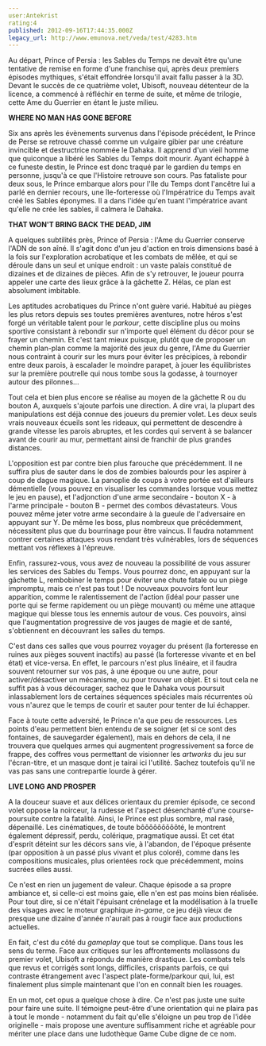 ```yaml
---
user:Antekrist
rating:4
published: 2012-09-16T17:44:35.000Z
legacy_url: http://www.emunova.net/veda/test/4283.htm
---
```

Au départ, Prince of Persia : les Sables du Temps ne devait être qu'une tentative de remise en forme d'une franchise qui, après deux premiers épisodes mythiques, s'était effondrée lorsqu'il avait fallu passer à la 3D. Devant le succès de ce quatrième volet, Ubisoft, nouveau détenteur de la licence, a commencé à réfléchir en terme de suite, et même de trilogie, cette Ame du Guerrier en étant le juste milieu.  

  

**WHERE NO MAN HAS GONE BEFORE**  

Six ans après les évènements survenus dans l'épisode précédent, le Prince de Perse se retrouve chassé comme un vulgaire gibier par une créature invincible et destructrice nommée le Dahaka. Il apprend d'un vieil homme que quiconque a libéré les Sables du Temps doit mourir. Ayant échappé à ce funeste destin, le Prince est donc traqué par le gardien du temps en personne, jusqu'à ce que l'Histoire retrouve son cours. Pas fataliste pour deux sous, le Prince embarque alors pour l'Ile du Temps dont l'ancêtre lui a parlé en dernier recours, une île-forteresse où l'Impératrice du Temps avait créé les Sables éponymes. Il a dans l'idée qu'en tuant l'impératrice avant qu'elle ne crée les sables, il calmera le Dahaka.  

  

**THAT WON'T BRING BACK THE DEAD, JIM**  

A quelques subtilités près, Prince of Persia : l'Ame du Guerrier conserve l'ADN de son aîné. Il s'agit donc d'un jeu d'action en trois dimensions basé à la fois sur l'exploration acrobatique et les combats de mêlée, et qui se déroule dans un seul et unique endroit : un vaste palais constitué de dizaines et de dizaines de pièces. Afin de s'y retrouver, le joueur pourra appeler une carte des lieux grâce à la gâchette Z. Hélas, ce plan est absolument imbitable.  

Les aptitudes acrobatiques du Prince n'ont guère varié. Habitué au pièges les plus retors depuis ses toutes premières aventures, notre héros s'est forgé un véritable talent pour le _parkour_, cette discipline plus ou moins sportive consistant à rebondir sur n'importe quel élément du décor pour se frayer un chemin. Et c'est tant mieux puisque, plutôt que de proposer un chemin plan-plan comme la majorité des jeux du genre, l'Ame du Guerrier nous contraint à courir sur les murs pour éviter les précipices, à rebondir entre deux parois, à escalader le moindre parapet, à jouer les équilibristes sur la première poutrelle qui nous tombe sous la godasse, à tournoyer autour des pilonnes...  

Tout cela et bien plus encore se réalise au moyen de la gâchette R ou du bouton A, auxquels s'ajoute parfois une direction. A dire vrai, la plupart des manipulations est déjà connue des joueurs du premier volet. Les deux seuls vrais nouveaux écueils sont les rideaux, qui permettent de descendre à grande vitesse les parois abruptes, et les cordes qui servent à se balancer avant de courir au mur, permettant ainsi de franchir de plus grandes distances.  

L'opposition est par contre bien plus farouche que précédemment. Il ne suffira plus de sauter dans le dos de zombies balourds pour les aspirer à coup de dague magique. La panoplie de coups à votre portée est d'ailleurs démentielle (vous pouvez en visualiser les commandes lorsque vous mettez le jeu en pause), et l'adjonction d'une arme secondaire - bouton X - à l'arme principale - bouton B - permet des combos dévastateurs. Vous pouvez même jeter votre arme secondaire à la gueule de l'adversaire en appuyant sur Y. De même les boss, plus nombreux que précédemment, nécessitent plus que du bourrinage pour être vaincus. Il faudra notamment contrer certaines attaques vous rendant très vulnérables, lors de séquences mettant vos réflexes à l'épreuve.  

Enfin, rassurez-vous, vous avez de nouveau la possibilité de vous assurer les services des Sables du Temps. Vous pourrez donc, en appuyant sur la gâchette L, rembobiner le temps pour éviter une chute fatale ou un piège impromptu, mais ce n'est pas tout ! De nouveaux pouvoirs font leur apparition, comme le ralentissement de l'action (idéal pour passer une porte qui se ferme rapidement ou un piège mouvant) ou même une attaque magique qui blesse tous les ennemis autour de vous. Ces pouvoirs, ainsi que l'augmentation progressive de vos jauges de magie et de santé, s'obtiennent en découvrant les salles du temps.  

  

  

  

C'est dans ces salles que vous pourrez voyager du présent (la forteresse en ruines aux pièges souvent inactifs) au passé (la forteresse vivante et en bel état) et vice-versa. En effet, le parcours n'est plus linéaire, et il faudra souvent retourner sur vos pas, à une époque ou une autre, pour activer/désactiver un mécanisme, ou pour trouver un objet. Et si tout cela ne suffit pas à vous décourager, sachez que le Dahaka vous poursuit inlassablement lors de certaines séquences spéciales mais récurrentes où vous n'aurez que le temps de courir et sauter pour tenter de lui échapper.  

Face à toute cette adversité, le Prince n'a que peu de ressources. Les points d'eau permettent bien entendu de se soigner (et si ce sont des fontaines, de sauvegarder également), mais en dehors de cela, il ne trouvera que quelques armes qui augmentent progressivement sa force de frappe, des coffres vous permettant de visionner les _artworks_ du jeu sur l'écran-titre, et un masque dont je tairai ici l'utilité. Sachez toutefois qu'il ne vas pas sans une contrepartie lourde à gérer.  

  

**LIVE LONG AND PROSPER**  

A la douceur suave et aux délices orientaux du premier épisode, ce second volet oppose la noirceur, la rudesse et l'aspect désenchanté d'une course-poursuite contre la fatalité. Ainsi, le Prince est plus sombre, mal rasé, dépenaillé. Les cinématiques, de toute bôôôôôôôôôté, le montrent également dépressif, perdu, colérique, pragmatique aussi. Et cet état d'esprit déteint sur les décors sans vie, à l'abandon, de l'époque présente (par opposition à un passé plus vivant et plus coloré), comme dans les compositions musicales, plus orientées rock que précédemment, moins sucrées elles aussi.  

Ce n'est en rien un jugement de valeur. Chaque épisode a sa propre ambiance et, si celle-ci est moins gaie, elle n'en est pas moins bien réalisée. Pour tout dire, si ce n'était l'épuisant crénelage et la modélisation à la truelle des visages avec le moteur graphique _in-game_, ce jeu déjà vieux de presque une dizaine d'année n'aurait pas à rougir face aux productions actuelles.  

En fait, c'est du côté du _gameplay_ que tout se complique. Dans tous les sens du terme. Face aux critiques sur les affrontements mollassons du premier volet, Ubisoft a répondu de manière drastique. Les combats tels que revus et corrigés sont longs, difficiles, crispants parfois, ce qui contraste étrangement avec l'aspect plate-forme/parkour qui, lui, est finalement plus simple maintenant que l'on en connaît bien les rouages.  

En un mot, cet opus a quelque chose à dire. Ce n'est pas juste une suite pour faire une suite. Il témoigne peut-être d'une orientation qui ne plaira pas à tout le monde - notamment du fait qu'elle s'éloigne un peu trop de l'idée originelle - mais propose une aventure suffisamment riche et agréable pour mériter une place dans une ludothèque Game Cube digne de ce nom.